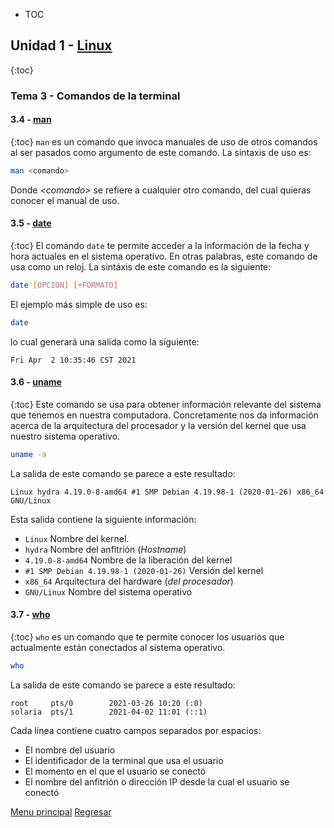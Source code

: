 * TOC

## Unidad 1 - [Linux](#start)
{:toc}
### Tema 3 - Comandos de la terminal

#### 3.4 - [man](#man)
{:toc}
`man` es un comando que invoca manuales de uso de otros comandos al ser pasados como argumento de este comando. La sintaxis de uso es:

```bash
man <comando>
```

Donde _\<comando\>_ se refiere a cualquier otro comando, del cual quieras conocer el manual de uso.

#### 3.5 - [date](#date)
{:toc}
El comando `date` te permite acceder a la información de la fecha y hora actuales en el sistema operativo. En otras palabras, este comando de usa como un reloj. La sintáxis de este comando es la siguiente:

```bash
date [OPCION] [+FORMATO]
```
 
 El ejemplo más simple de uso es:
 
 ```bash
date
```

lo cual generará una salida como la siguiente:

```output
Fri Apr  2 10:35:46 CST 2021
```


#### 3.6 - [uname](#uname)
{:toc}
Este comando se usa para obtener información relevante del sistema que tenemos en nuestra computadora. Concretamente nos da información acerca de la arquitectura del procesador y la versión del kernel que usa nuestro sistema operativo. 

```bash
uname -a
```

La salida de este comando se parece a este resultado:

```output
Linux hydra 4.19.0-8-amd64 #1 SMP Debian 4.19.98-1 (2020-01-26) x86_64 GNU/Linux
```

Esta salida contiene la siguiente información:

 - `Linux` Nombre del kernel.
 - `hydra` Nombre del anfitrión (_Hostname_)
 - `4.19.0-8-amd64` Nombre de la liberación del kernel
 - `#1 SMP Debian 4.19.98-1 (2020-01-26)` Versión del kernel
 - `x86_64` Arquitectura del hardware (_del procesador_)
 -  `GNU/Linux` Nombre del sistema operativo


#### 3.7 - [who](#who)
{:toc}
`who` es un comando que te permite conocer los usuarios que actualmente están conectados al sistema operativo.

```bash
who
```

La salida de este comando se parece a este resultado:

```output
root     pts/0        2021-03-26 10:20 (:0)
solaria  pts/1        2021-04-02 11:01 (::1)
```

Cada línea contiene cuatro campos separados por espacios:
 
 - El nombre del usuario
 - El identificador de la terminal que usa el usuario
 - El momento en el que el usuario se conectó
 - El nombre del anfitrión o dirección IP desde la cual el usuario se conectó



[Menu principal](./) [Regresar](./comandosTerminal#start)
